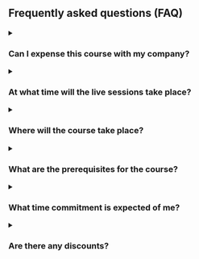 ## Frequently asked questions (FAQ)

<details markdown="1">
<summary><h3>Can I expense this course with my company?</h3></summary>
Many companies have training/self-development budgets for developers to use to improve their skills by taking courses, buying technical books, and more.
To figure out if your company will pay for this course, you will have to ask them.

Here is an email template you can use to ask your company to pay for you to take this course:

**Subject**: Request for Training Expense Approval – Intermediate Python Course

> Dear [Manager’s Name],
> 
> I hope you’re doing well. I’d like to request approval to enroll in the **Intermediate Python Course** offered by [mathspp.com](https://mathspp.com). This course is designed to strengthen practical Python skills for intermediate developers, covering topics such as typing, generators, packaging, and asynchronous programming.
> 
> The course includes live sessions, exercises, and opportunities for discussion, which I believe will directly support my growth as a developer and help me apply advanced Python techniques in our projects. By improving my skills in areas like code quality, maintainability, and project structure, I expect to be able to contribute more effectively to our team’s technical goals.
> 
>  - **Course name**: Intermediate Python Course
>  - **Provider**: [mathspp.com](https://mathspp.com)
>  - **Format**: Live cohort-based (4h/day for a week) with offline exercises and forum discussions
>  - **Cost**: $490
>  - **Dates**: [insert dates you're considering]
> 
> I believe this course will be a valuable investment in my professional development, and in turn, will benefit the team and company through more efficient coding practices and deeper technical knowledge.
> 
> Please let me know if I can provide any additional information to help with the decision. Thank you for considering this request.
> 
> Best regards,
> [Your name]

</details>

<details markdown="1">
<summary><h3>At what time will the live sessions take place?</h3></summary>

The live sessions take place from 3pm to 5pm and 7pm to 9pm, UTC time.
</details>

<details markdown="1">
<summary><h3>Where will the course take place?</h3></summary>

The live sessions will take place on Zoom (the link for the meeting will be provided after you sign-up).
The assignments will be hosted in a private GitHub repository and the discussion forum will be the associated GitHub Discussions page.
</details>

<details markdown="1">
<summary><h3>What are the prerequisites for the course?</h3></summary>

This course assumes you are comfortable with programming and you know your way around Python; this is not a course for complete beginners.

The type of people who will benefit the most from this course include people who use Python to get things done but who are always putting out fires and don't have the time to learn Python best practices, or people who have been programming with other languages for some time and are transitioning to Python.
</details>

<details markdown="1">
<summary><h3>What time commitment is expected of me?</h3></summary>

You will make the most of this course if you have time to attend the live sessions and work on the assignments between live sessions.
If you don't set aside time to learn you will never make visible progress.
So, expect a challenging but fun couple of days.
</details>

<details markdown="1">
<summary><h3>Are there any discounts?</h3></summary>

The course has purchasing parity pricing (PPP) enabled, so you might get a discount based on the cost of living and local currency of where you are located.
(This requires you to use a payment method from the same country you're located in, to prevent fraud.)

If you are a student or are unemployed, you are eligible for an additional discount; just [contact me](/contact-me?subject=Unemployment/student%20discount%20for%20the%20intermediate%20Python%20course) and we'll sort you out.
</details>
